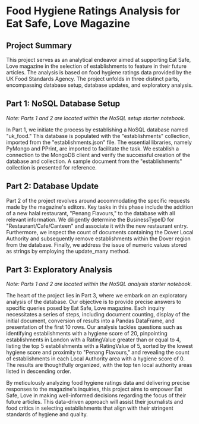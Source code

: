 # Food Hygiene Ratings Analysis for Eat Safe, Love Magazine

## Project Summary

This project serves as an analytical endeavor aimed at supporting Eat Safe, Love magazine in the selection of establishments to feature in their future articles. The analysis is based on food hygiene ratings data provided by the UK Food Standards Agency. The project unfolds in three distinct parts, encompassing database setup, database updates, and exploratory analysis.

## Part 1: NoSQL Database Setup

*Note: Parts 1 and 2 are located within the NoSQL setup starter notebook.*

In Part 1, we initiate the process by establishing a NoSQL database named "uk_food." This database is populated with the "establishments" collection, imported from the "establishments.json" file. The essential libraries, namely PyMongo and PPrint, are imported to facilitate the task. We establish a connection to the MongoDB client and verify the successful creation of the database and collection. A sample document from the "establishments" collection is presented for reference.

## Part 2: Database Update

Part 2 of the project revolves around accommodating the specific requests made by the magazine's editors. Key tasks in this phase include the addition of a new halal restaurant, "Penang Flavours," to the database with all relevant information. We diligently determine the BusinessTypeID for "Restaurant/Cafe/Canteen" and associate it with the new restaurant entry. Furthermore, we inspect the count of documents containing the Dover Local Authority and subsequently remove establishments within the Dover region from the database. Finally, we address the issue of numeric values stored as strings by employing the update_many method.

## Part 3: Exploratory Analysis

*Note: Parts 1 and 2 are located within the NoSQL analysis starter notebook.*

The heart of the project lies in Part 3, where we embark on an exploratory analysis of the database. Our objective is to provide precise answers to specific queries posed by Eat Safe, Love magazine. Each inquiry necessitates a series of steps, including document counting, display of the initial document, conversion of results into a Pandas DataFrame, and presentation of the first 10 rows. Our analysis tackles questions such as identifying establishments with a hygiene score of 20, pinpointing establishments in London with a RatingValue greater than or equal to 4, listing the top 5 establishments with a RatingValue of 5, sorted by the lowest hygiene score and proximity to "Penang Flavours," and revealing the count of establishments in each Local Authority area with a hygiene score of 0. The results are thoughtfully organized, with the top ten local authority areas listed in descending order.

By meticulously analyzing food hygiene ratings data and delivering precise responses to the magazine's inquiries, this project aims to empower Eat Safe, Love in making well-informed decisions regarding the focus of their future articles. This data-driven approach will assist their journalists and food critics in selecting establishments that align with their stringent standards of hygiene and quality.
